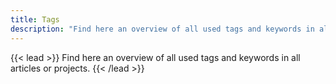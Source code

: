 ```yaml
---
title: Tags
description: "Find here an overview of all used tags and keywords in all articles or projects."
---
```

{{< lead >}}
Find here an overview of all used tags and keywords in all articles or projects.
{{< /lead >}}

